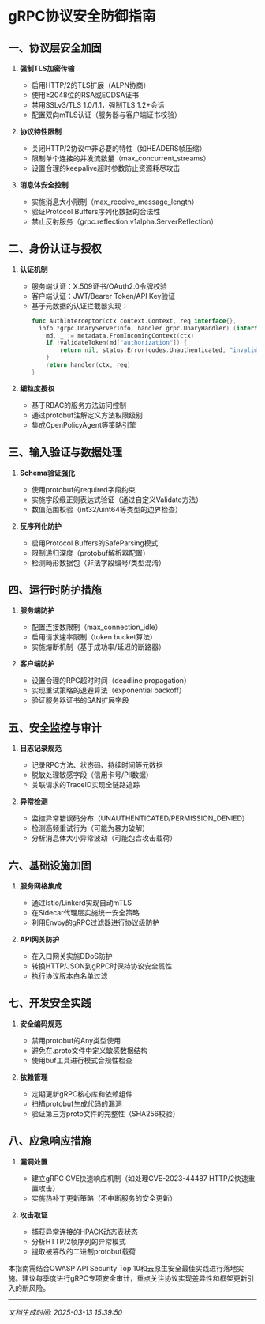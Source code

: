 

# gRPC协议安全防御指南

## 一、协议层安全加固
1. **强制TLS加密传输**
   - 启用HTTP/2的TLS扩展（ALPN协商）
   - 使用≥2048位的RSA或ECDSA证书
   - 禁用SSLv3/TLS 1.0/1.1，强制TLS 1.2+会话
   - 配置双向mTLS认证（服务器与客户端证书校验）

2. **协议特性限制**
   - 关闭HTTP/2协议中非必要的特性（如HEADERS帧压缩）
   - 限制单个连接的并发流数量（max_concurrent_streams）
   - 设置合理的keepalive超时参数防止资源耗尽攻击

3. **消息体安全控制**
   - 实施消息大小限制（max_receive_message_length）
   - 验证Protocol Buffers序列化数据的合法性
   - 禁止反射服务（grpc.reflection.v1alpha.ServerReflection）

## 二、身份认证与授权
1. **认证机制**
   - 服务端认证：X.509证书/OAuth2.0令牌校验
   - 客户端认证：JWT/Bearer Token/API Key验证
   - 基于元数据的认证拦截器实现：
     ```go
     func AuthInterceptor(ctx context.Context, req interface{}, 
       info *grpc.UnaryServerInfo, handler grpc.UnaryHandler) (interface{}, error) {
         md, _ := metadata.FromIncomingContext(ctx)
         if !validateToken(md["authorization"]) {
             return nil, status.Error(codes.Unauthenticated, "invalid token")
         }
         return handler(ctx, req)
     }
     ```

2. **细粒度授权**
   - 基于RBAC的服务方法访问控制
   - 通过protobuf注解定义方法权限级别
   - 集成OpenPolicyAgent等策略引擎

## 三、输入验证与数据处理
1. **Schema验证强化**
   - 使用protobuf的required字段约束
   - 实施字段级正则表达式验证（通过自定义Validate方法）
   - 数值范围校验（int32/uint64等类型的边界检查）

2. **反序列化防护**
   - 启用Protocol Buffers的SafeParsing模式
   - 限制递归深度（protobuf解析器配置）
   - 检测畸形数据包（非法字段编号/类型混淆）

## 四、运行时防护措施
1. **服务端防护**
   - 配置连接数限制（max_connection_idle）
   - 启用请求速率限制（token bucket算法）
   - 实施熔断机制（基于成功率/延迟的断路器）

2. **客户端防护**
   - 设置合理的RPC超时时间（deadline propagation）
   - 实现重试策略的退避算法（exponential backoff）
   - 验证服务器证书的SAN扩展字段

## 五、安全监控与审计
1. **日志记录规范**
   - 记录RPC方法、状态码、持续时间等元数据
   - 脱敏处理敏感字段（信用卡号/PII数据）
   - 关联请求的TraceID实现全链路追踪

2. **异常检测**
   - 监控异常错误码分布（UNAUTHENTICATED/PERMISSION_DENIED）
   - 检测高频重试行为（可能为暴力破解）
   - 分析消息体大小异常波动（可能包含攻击载荷）

## 六、基础设施加固
1. **服务网格集成**
   - 通过Istio/Linkerd实现自动mTLS
   - 在Sidecar代理层实施统一安全策略
   - 利用Envoy的gRPC过滤器进行协议级防护

2. **API网关防护**
   - 在入口网关实施DDoS防护
   - 转换HTTP/JSON到gRPC时保持协议安全属性
   - 执行协议版本白名单过滤

## 七、开发安全实践
1. **安全编码规范**
   - 禁用protobuf的Any类型使用
   - 避免在.proto文件中定义敏感数据结构
   - 使用buf工具进行模式合规性检查

2. **依赖管理**
   - 定期更新gRPC核心库和依赖组件
   - 扫描protobuf生成代码的漏洞
   - 验证第三方proto文件的完整性（SHA256校验）

## 八、应急响应措施
1. **漏洞处置**
   - 建立gRPC CVE快速响应机制（如处理CVE-2023-44487 HTTP/2快速重置攻击）
   - 实施热补丁更新策略（不中断服务的安全更新）

2. **攻击取证**
   - 捕获异常连接的HPACK动态表状态
   - 分析HTTP/2帧序列的异常模式
   - 提取被篡改的二进制protobuf载荷

本指南需结合OWASP API Security Top 10和云原生安全最佳实践进行落地实施。建议每季度进行gRPC专项安全审计，重点关注协议实现差异性和框架更新引入的新风险。

---

*文档生成时间: 2025-03-13 15:39:50*
